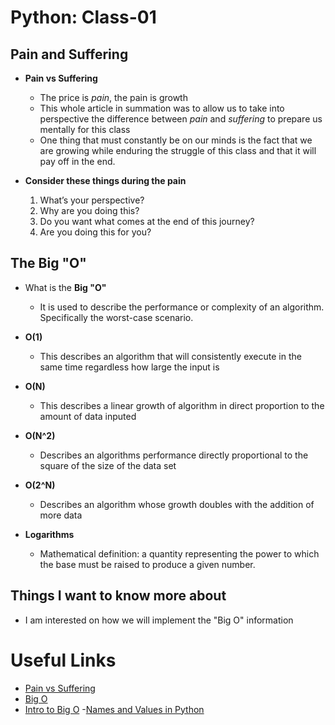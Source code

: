 # Python: Class-01

## Pain and Suffering

- **Pain vs Suffering**
  - The price is *pain*, the pain is growth
  - This whole article in summation was to allow us to take into perspective the difference between *pain* and *suffering* to prepare us mentally for this class
  - One thing that must constantly be on our minds is the fact that we are growing while enduring the struggle of this class and that it will pay off in the end.

- **Consider these things during the pain**
   1. What’s your perspective?
   2. Why are you doing this?
   3. Do you want what comes at the end of this journey?
   4. Are you doing this for you?

## The Big "O"

- What is the **Big "O"**
  - It is used to describe the performance or complexity of an algorithm. Specifically the worst-case scenario.

- **O(1)**
  - This describes an algorithm that will consistently execute in the same time regardless how large the input is

- **O(N)**
  - This describes a linear growth of algorithm in direct proportion to the amount of data inputed

- **O(N^2)**
  - Describes an algorithms performance directly proportional to the square of the size of the data set

- **O(2^N)**
  - Describes an algorithm whose growth doubles with the addition of more data

- **Logarithms**
  - Mathematical definition: a quantity representing the power to which  the base must be raised to produce a given number.



## Things I want to know more about

- I am interested on how we will implement the "Big O" information

# Useful Links

- [Pain vs Suffering](https://codefellows.github.io/code-401-python-guide/curriculum/class-01/notes/pain_suffering)
- [Big O](https://rob-bell.net/2009/06/a-beginners-guide-to-big-o-notation)
- [Intro to Big O](https://www.codenewbie.org/basecs/8)
-[Names and Values in Python](https://www.youtube.com/watch?v=_AEJHKGk9ns)